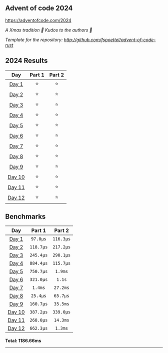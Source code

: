 ## Advent of code 2024

https://adventofcode.com/2024

_A Xmas tradition 🎅 Kudos to the authors 🎉_


_Template for the repository: http://github.com/fspoettel/advent-of-code-rust_


<!--- advent_readme_stars table --->
## 2024 Results

| Day | Part 1 | Part 2 |
| :---: | :---: | :---: |
| [Day 1](https://adventofcode.com/2024/day/1) | ⭐ | ⭐ |
| [Day 2](https://adventofcode.com/2024/day/2) | ⭐ | ⭐ |
| [Day 3](https://adventofcode.com/2024/day/3) | ⭐ | ⭐ |
| [Day 4](https://adventofcode.com/2024/day/4) | ⭐ | ⭐ |
| [Day 5](https://adventofcode.com/2024/day/5) | ⭐ | ⭐ |
| [Day 6](https://adventofcode.com/2024/day/6) | ⭐ | ⭐ |
| [Day 7](https://adventofcode.com/2024/day/7) | ⭐ | ⭐ |
| [Day 8](https://adventofcode.com/2024/day/8) | ⭐ | ⭐ |
| [Day 9](https://adventofcode.com/2024/day/9) | ⭐ | ⭐ |
| [Day 10](https://adventofcode.com/2024/day/10) | ⭐ | ⭐ |
| [Day 11](https://adventofcode.com/2024/day/11) | ⭐ | ⭐ |
| [Day 12](https://adventofcode.com/2024/day/12) | ⭐ | ⭐ |
<!--- advent_readme_stars table --->

<!--- benchmarking table --->
## Benchmarks

| Day | Part 1 | Part 2 |
| :---: | :---: | :---:  |
| [Day 1](./src/bin/01.rs) | `97.0µs` | `116.3µs` |
| [Day 2](./src/bin/02.rs) | `118.7µs` | `217.2µs` |
| [Day 3](./src/bin/03.rs) | `245.4µs` | `290.1µs` |
| [Day 4](./src/bin/04.rs) | `884.4µs` | `115.7µs` |
| [Day 5](./src/bin/05.rs) | `750.7µs` | `1.9ms` |
| [Day 6](./src/bin/06.rs) | `321.0µs` | `1.1s` |
| [Day 7](./src/bin/07.rs) | `1.4ms` | `27.2ms` |
| [Day 8](./src/bin/08.rs) | `25.4µs` | `65.7µs` |
| [Day 9](./src/bin/09.rs) | `160.7µs` | `35.5ms` |
| [Day 10](./src/bin/10.rs) | `387.2µs` | `339.0µs` |
| [Day 11](./src/bin/11.rs) | `268.0µs` | `14.3ms` |
| [Day 12](./src/bin/12.rs) | `662.3µs` | `1.3ms` |

**Total: 1186.66ms**
<!--- benchmarking table --->

---
